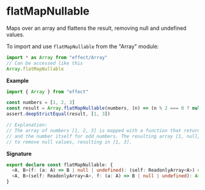 # flatMapNullable

Maps over an array and flattens the result, removing null and undefined values.

To import and use `flatMapNullable` from the "Array" module:

```ts
import * as Array from "effect/Array"
// Can be accessed like this
Array.flatMapNullable
```

**Example**

```ts
import { Array } from "effect"

const numbers = [1, 2, 3]
const result = Array.flatMapNullable(numbers, (n) => (n % 2 === 0 ? null : n))
assert.deepStrictEqual(result, [1, 3])

// Explanation:
// The array of numbers [1, 2, 3] is mapped with a function that returns null for even numbers
// and the number itself for odd numbers. The resulting array [1, null, 3] is then flattened
// to remove null values, resulting in [1, 3].
```

**Signature**

```ts
export declare const flatMapNullable: {
  <A, B>(f: (a: A) => B | null | undefined): (self: ReadonlyArray<A>) => Array<NonNullable<B>>
  <A, B>(self: ReadonlyArray<A>, f: (a: A) => B | null | undefined): Array<NonNullable<B>>
}
```
